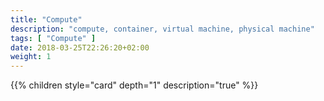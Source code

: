 ```yaml
---
title: "Compute"
description: "compute, container, virtual machine, physical machine"
tags: [ "Compute" ]
date: 2018-03-25T22:26:20+02:00
weight: 1
---
```

{{% children style="card" depth="1"  description="true" %}}
